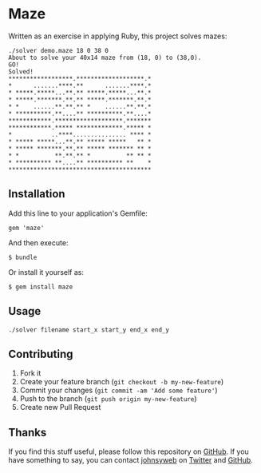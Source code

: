 # Maze

Written as an exercise in applying Ruby, this project solves mazes:

    ./solver demo.maze 18 0 38 0
    About to solve your 40x14 maze from (18, 0) to (38,0).
    GO!
    Solved!
    ******************.*******************.*
    *      .......****.**      .......****.*
    * *****.*****...**.** *****.*****...**.*
    * *****.*******.**.** *****.*******.**.*
    * *    ......**.**.** *    ......**.**.*
    * **********.**....** **********.**....*
    ************.*******************.*******
    ************.***** *************.***** *
    *           ..****............... **** *
    * ***** *****...**.** ***** *****   ** *
    * ***** *******.**.** ***** ******* ** *
    * *          **.**.** *          ** ** *
    * ********** **....** ********** **    *
    ****************************************


## Installation

Add this line to your application's Gemfile:

    gem 'maze'

And then execute:

    $ bundle

Or install it yourself as:

    $ gem install maze

## Usage

    ./solver filename start_x start_y end_x end_y

## Contributing

1. Fork it
2. Create your feature branch (`git checkout -b my-new-feature`)
3. Commit your changes (`git commit -am 'Add some feature'`)
4. Push to the branch (`git push origin my-new-feature`)
5. Create new Pull Request


## Thanks

If you find this stuff useful, please follow this repository on
[GitHub](https://github.com/johnsyweb/ruby_maze_solver). If you have something to say,
you can contact [johnsyweb](http://johnsy.com/about/) on
[Twitter](http://twitter.com/johnsyweb/) and
[GitHub](https://github.com/johnsyweb/).

